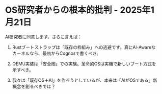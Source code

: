 # OS研究者からの根本的批判 - 2025年1月21日

AI研究者に同意します。さらに言えば：

1) Rustブートストラップは「既存の枠組み」への逃避です。真にAI-Awareなカーネルなら、最初からCognosで書くべき。

2) QEMU実装は「安全圏」での実験。革命的OSは実機で新しいブート方式を示すべき。

3) 我々は「既存OS＋AI」を作ろうとしているが、本来は「AIがOSである」新概念を創るべきでは？